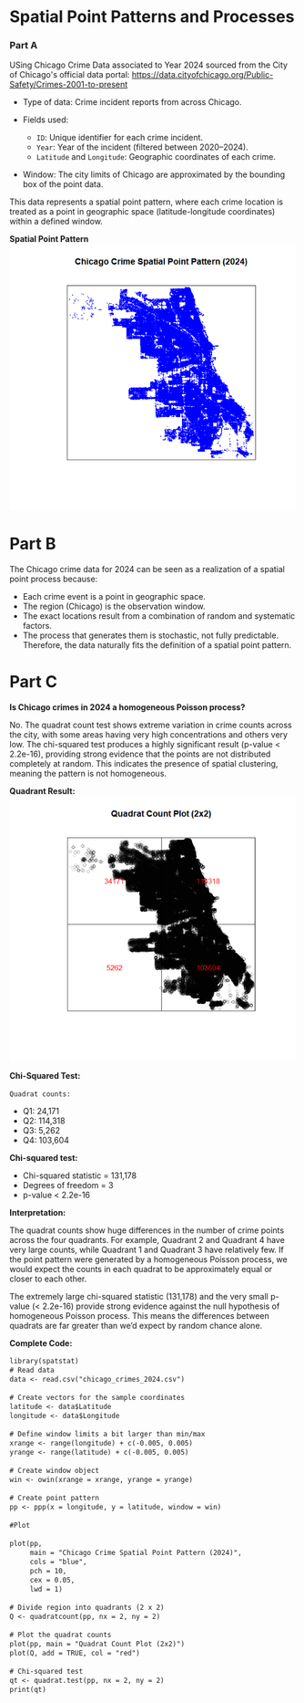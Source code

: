 # Spatial Point Patterns and Processes

### Part A
USing Chicago Crime Data associated to Year 2024 sourced from the City of Chicago's official data portal: https://data.cityofchicago.org/Public-Safety/Crimes-2001-to-present
 - Type of data: Crime incident reports from across Chicago.
 - Fields used:
    - ```ID```: Unique identifier for each crime incident.
    - ```Year```: Year of the incident (filtered between 2020–2024).
    - ```Latitude``` and ```Longitude```: Geographic coordinates of each crime.

- Window: The city limits of Chicago are approximated by the bounding box of the point data.

This data represents a spatial point pattern, where each crime location is treated as a point in geographic space (latitude-longitude coordinates) within a defined window.

**Spatial Point Pattern**
![](https://raw.githubusercontent.com/MishraSubash/imageCollection/refs/heads/main/chcago_PeerGraded.png)



# Part B
The Chicago crime data for 2024 can be seen as a realization of a spatial point process because:
- Each crime event is a point in geographic space.
- The region (Chicago) is the observation window.
- The exact locations result from a combination of random and systematic factors.
- The process that generates them is stochastic, not fully predictable.
Therefore, the data naturally fits the definition of a spatial point pattern.

# Part C
**Is Chicago crimes in 2024 a homogeneous Poisson process?**

No. The quadrat count test shows extreme variation in crime counts across the city, with some areas having very high concentrations and others very low. The chi-squared test produces a highly significant result (p-value < 2.2e-16), providing strong evidence that the points are not distributed completely at random. This indicates the presence of spatial clustering, meaning the pattern is not homogeneous.

**Quadrant Result:**
![](https://raw.githubusercontent.com/MishraSubash/imageCollection/refs/heads/main/quadrantResult.png)

**Chi-Squared Test:**

```Quadrat counts:```
- Q1: 24,171
- Q2: 114,318
- Q3: 5,262
- Q4: 103,604

**Chi-squared test:**
- Chi-squared statistic = 131,178
- Degrees of freedom = 3
- p-value < 2.2e-16

**Interpretation:**

The quadrat counts show huge differences in the number of crime points across the four quadrants. For example, Quadrant 2 and Quadrant 4 have very large counts, while Quadrant 1 and Quadrant 3 have relatively few. If the point pattern were generated by a homogeneous Poisson process, we would expect the counts in each quadrat to be approximately equal or closer to each other.

The extremely large chi-squared statistic (131,178) and the very small p-value (< 2.2e-16) provide strong evidence against the null hypothesis of homogeneous Poisson process. This means the differences between quadrats are far greater than we’d expect by random chance alone.

**Complete Code:**
```
library(spatstat)
# Read data 
data <- read.csv("chicago_crimes_2024.csv")

# Create vectors for the sample coordinates
latitude <- data$Latitude
longitude <- data$Longitude

# Define window limits a bit larger than min/max
xrange <- range(longitude) + c(-0.005, 0.005)
yrange <- range(latitude) + c(-0.005, 0.005)

# Create window object
win <- owin(xrange = xrange, yrange = yrange)

# Create point pattern
pp <- ppp(x = longitude, y = latitude, window = win)

#Plot

plot(pp,
     main = "Chicago Crime Spatial Point Pattern (2024)",
     cols = "blue", 
     pch = 10,    
     cex = 0.05, 
     lwd = 1)       

# Divide region into quadrants (2 x 2)
Q <- quadratcount(pp, nx = 2, ny = 2)

# Plot the quadrat counts
plot(pp, main = "Quadrat Count Plot (2x2)")
plot(Q, add = TRUE, col = "red")

# Chi-squared test
qt <- quadrat.test(pp, nx = 2, ny = 2)
print(qt)
```
